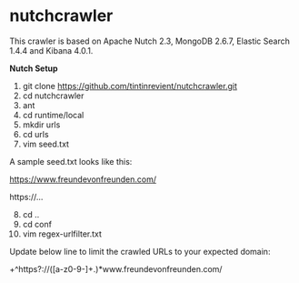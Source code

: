 # nutchcrawler

This crawler is based on Apache Nutch 2.3, MongoDB 2.6.7, Elastic Search 1.4.4 and Kibana 4.0.1.

**Nutch Setup**

1. git clone https://github.com/tintinrevient/nutchcrawler.git
2. cd nutchcrawler
3. ant
4. cd runtime/local
5. mkdir urls
6. cd urls
7. vim seed.txt

A sample seed.txt looks like this:

https://www.freundevonfreunden.com/

https://...

8. cd ..
9. cd conf
10. vim regex-urlfilter.txt

Update below line to limit the crawled URLs to your expected domain:

+^https?://([a-z0-9-]+\.)*www\.freundevonfreunden\.com/
